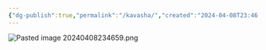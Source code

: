 ```yaml
---
{"dg-publish":true,"permalink":"/kavasha/","created":"2024-04-08T23:46:40.177+03:00","updated":"2024-04-08T23:47:01.370+03:00"}
---
```


![Pasted image 20240408234659.png](/img/user/Pasted%20image%2020240408234659.png)